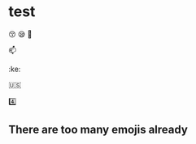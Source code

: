 # test
:kissing_closed_eyes:
:sleepy:
:toilet:

:mailbox:

:ke:

:us:

:four:

## There are too many emojis already ##


